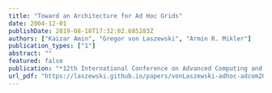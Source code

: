 ```yaml
---
title: "Toward an Architecture for Ad Hoc Grids"
date: 2004-12-01
publishDate: 2019-08-18T17:32:02.685283Z
authors: ["Kaizar Amin", "Gregor von Laszewski", "Armin R. Mikler"]
publication_types: ["1"]
abstract: ""
featured: false
publication: "*12th International Conference on Advanced Computing and Communications (ADCOM 2004)*"
url_pdf: "https://laszewski.github.io/papers/vonLaszewski-adhoc-adcom2004.pdf"
---
```


